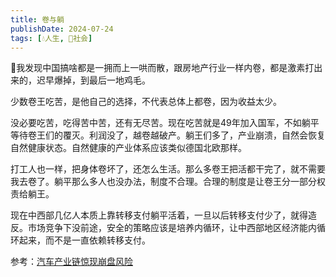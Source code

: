 ```yaml
---
title: 卷与躺
publishDate: 2024-07-24
tags: [💧人生, 👫社会]
---
```


🤔我发现中国搞啥都是一拥而上一哄而散，跟房地产行业一样内卷，都是激素打出来的，迟早爆掉，到最后一地鸡毛。

少数卷王吃苦，是他自己的选择，不代表总体上都卷，因为收益太少。

没必要吃苦，吃得苦中苦，还有无尽苦。现在吃苦就是49年加入国军，不如躺平等待卷王们的覆灭。利润没了，越卷越破产。躺王们多了，产业崩溃，自然会恢复自然健康状态。自然健康的产业体系应该类似德国北欧那样。

打工人也一样，把身体卷坏了，还怎么生活。那么多卷王把活都干完了，就不需要我去卷了。躺平那么多人也没办法，制度不合理。合理的制度是让卷王分一部分权责给躺王。

现在中西部几亿人本质上靠转移支付躺平活着，一旦以后转移支付少了，就得造反。市场竞争下没前途，安全的策略应该是培养内循环，让中西部地区经济能内循环起来，而不是一直依赖转移支付。

参考：[汽车产业链惊现崩盘风险](https://www.dongchedi.com/ugc/article/7394346114192769063)
